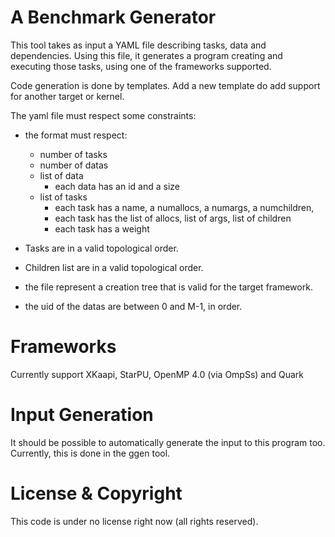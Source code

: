 A Benchmark Generator
=====================

This tool takes as input a YAML file describing tasks, data and dependencies.
Using this file, it generates a program creating and executing those tasks,
using one of the frameworks supported.

Code generation is done by templates. Add a new template do add support for
another target or kernel.

The yaml file must respect some constraints:
- the format must respect:
	- number of tasks
	- number of datas
	- list of data
		- each data has an id and a size
	- list of tasks
		- each task has a name, a numallocs, a numargs, a numchildren,
		- each task has the list of allocs, list of args, list of
		  children
		- each task has a weight

- Tasks are in a valid topological order.
- Children list are in a valid topological order.
- the file represent a creation tree that is valid for the target framework.
- the uid of the datas are between 0 and M-1, in order.

Frameworks
==========

Currently support XKaapi, StarPU, OpenMP 4.0 (via OmpSs) and Quark

Input Generation
================

It should be possible to automatically generate the input to this program too.
Currently, this is done in the ggen tool.

License & Copyright
===================

This code is under no license right now (all rights reserved).

